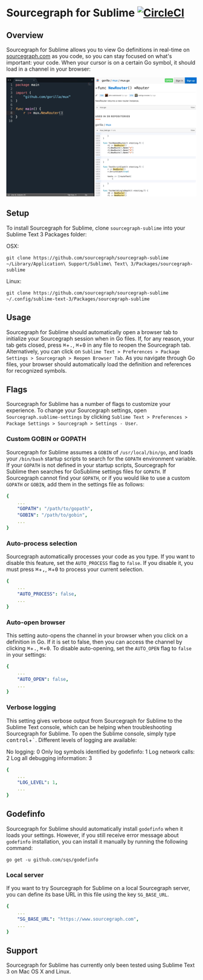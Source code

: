 # Sourcegraph for Sublime [![CircleCI](https://circleci.com/gh/sourcegraph/sourcegraph-sublime.svg?style=svg)](https://circleci.com/gh/sourcegraph/sourcegraph-sublime)

## Overview

Sourcegraph for Sublime allows you to view Go definitions in real-time on [sourcegraph.com](http://www.sourcegraph.com) as you code, so you can stay focused on what's important: your code. When your cursor is on a certain Go symbol, it should load in a channel in your browser:

![Sourcegraph for Sublime](images/setup.jpg)

## Setup

To install Sourcegraph for Sublime, clone `sourcegraph-sublime` into your Sublime Text 3 Packages folder:

OSX:

```shell
git clone https://github.com/sourcegraph/sourcegraph-sublime ~/Library/Application\ Support/Sublime\ Text\ 3/Packages/sourcegraph-sublime
```

Linux:

```shell
git clone https://github.com/sourcegraph/sourcegraph-sublime ~/.config/sublime-text-3/Packages/sourcegraph-sublime
```

## Usage

Sourcegraph for Sublime should automatically open a browser tab to initialize your Sourcegraph session when in Go files. If, for any reason, your tab gets closed, press <kbd>&#8984;</kbd>+<kbd>.</kbd>, <kbd>&#8984;</kbd>+<kbd>0</kbd> in any file to reopen the Sourcegraph tab. Alternatively, you can click on `Sublime Text > Preferences > Package Settings > Sourcegraph > Reopen Browser Tab`. As you navigate through Go files, your browser should automatically load the definition and references for recognized symbols.

## Flags

Sourcegraph for Sublime has a number of flags to customize your experience. To change your Sourcegraph settings, open `Sourcegraph.sublime-settings` by clicking `Sublime Text > Preferences > Package Settings > Sourcegraph > Settings - User`.

### Custom GOBIN or GOPATH

Sourcegraph for Sublime assumes a `GOBIN` of `/usr/local/bin/go`, and loads your `/bin/bash` startup scripts to search for the `GOPATH` environment variable. If your `GOPATH` is not defined in your startup scripts, Sourcegraph for Sublime then searches for GoSublime settings files for `GOPATH`. If Sourcegraph cannot find your `GOPATH`, or if you would like to use a custom `GOPATH` or `GOBIN`, add them in the settings file as follows:

```yml
{
	...
	"GOPATH": "/path/to/gopath",
	"GOBIN": "/path/to/gobin",
	...
}
```

### Auto-process selection

Sourcegraph automatically processes your code as you type. If you want to disable this feature, set the `AUTO_PROCESS` flag to `false`. If you disable it, you must press <kbd>&#8984;</kbd>+<kbd>,</kbd>, <kbd>&#8984;</kbd>+<kbd>0</kbd> to process your current selection.

```yml
{
	...
	"AUTO_PROCESS": false,
	...
}
```

### Auto-open browser

This setting auto-opens the channel in your browser when you click on a definition in Go. If it is set to false, then you can access the channel by clicking <kbd>&#8984;</kbd>+<kbd>.</kbd>, <kbd>&#8984;</kbd>+<kbd>0</kbd>. To disable auto-opening, set the `AUTO_OPEN` flag to `false` in your settings:

```yml
{
	...
	"AUTO_OPEN": false,
	...
}
```

### Verbose logging

This setting gives verbose output from Sourcegraph for Sublime to the Sublime Text console, which can be helping when troubleshooting Sourcegraph for Sublime. To open the Sublime console, simply type <kbd>control</kbd>+<kbd>`</kbd>. Different levels of logging are available:

No logging: 0
Only log symbols identified by godefinfo: 1
Log network calls: 2
Log all debugging information: 3

```yml
{
	...
	"LOG_LEVEL": 1,
	...
}
```

## Godefinfo

Sourcegraph for Sublime should automatically install `godefinfo` when it loads your settings. However, if you still receive error message about `godefinfo` installation, you can install it manually by running the following command:

```shell
go get -u github.com/sqs/godefinfo
```

### Local server

If you want to try Sourcegraph for Sublime on a local Sourcegraph server, you can define its base URL in this file using the key `SG_BASE_URL`.

```yml
{
	...
	"SG_BASE_URL": "https://www.sourcegraph.com",
	...
}
```

## Support

Sourcegraph for Sublime has currently only been tested using Sublime Text 3 on Mac OS X and Linux.
